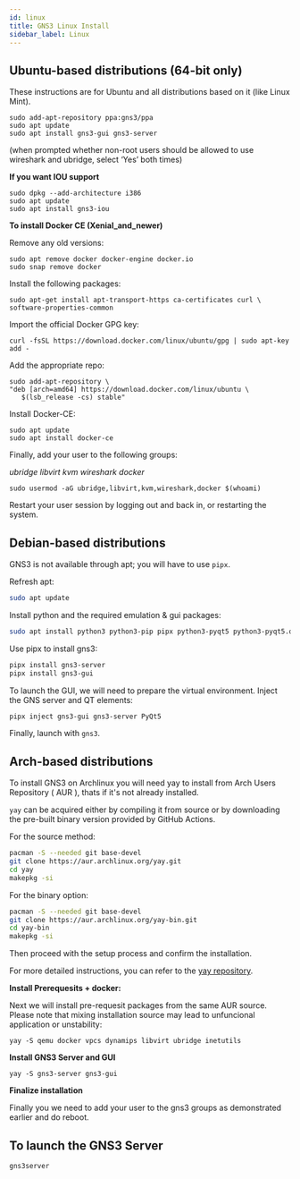 ```yaml
---
id: linux
title: GNS3 Linux Install
sidebar_label: Linux
---
```


## Ubuntu-based distributions (64-bit only)
These instructions are for Ubuntu and all distributions based on it (like Linux Mint).

```
sudo add-apt-repository ppa:gns3/ppa
sudo apt update                                
sudo apt install gns3-gui gns3-server
```

(when prompted whether non-root users should be allowed to use wireshark and ubridge, select ‘Yes’ both times)

**If you want IOU support**

```
sudo dpkg --add-architecture i386
sudo apt update
sudo apt install gns3-iou
```

**To install Docker CE (Xenial_and_newer)**

Remove any old versions:
```
sudo apt remove docker docker-engine docker.io
sudo snap remove docker
```

Install the following packages:
```
sudo apt-get install apt-transport-https ca-certificates curl \ software-properties-common
```

Import the official Docker GPG key:
```
curl -fsSL https://download.docker.com/linux/ubuntu/gpg | sudo apt-key add -
```

Add the appropriate repo:
```
sudo add-apt-repository \
"deb [arch=amd64] https://download.docker.com/linux/ubuntu \
   $(lsb_release -cs) stable"
```

Install Docker-CE:
```
sudo apt update
sudo apt install docker-ce
```

Finally, add your user to the following groups:

*ubridge libvirt kvm wireshark docker*

```
sudo usermod -aG ubridge,libvirt,kvm,wireshark,docker $(whoami)
```

Restart your user session by logging out and back in, or restarting the system.

## Debian-based distributions

GNS3 is not available through apt; you will have to use `pipx`.

Refresh apt:
```bash
sudo apt update
```

Install python and the required emulation & gui packages:
```bash
sudo apt install python3 python3-pip pipx python3-pyqt5 python3-pyqt5.qtwebsockets python3-pyqt5.qtsvg qemu-kvm qemu-utils libvirt-clients libvirt-daemon-system virtinst dynamips software-properties-common ca-certificates curl gnupg2 
```

Use pipx to install gns3:
```bash
pipx install gns3-server
pipx install gns3-gui
```

To launch the GUI, we will need to prepare the virtual environment. Inject the GNS server and QT elements:
```bash
pipx inject gns3-gui gns3-server PyQt5
```

Finally, launch with `gns3`.

## Arch-based distributions

To install GNS3 on Archlinux you will need yay to install from Arch Users Repository ( AUR ), thats if it's not already installed.

`yay` can be acquired either by compiling it from source or by downloading the pre-built binary version provided by GitHub Actions.

For the source method:

```bash
pacman -S --needed git base-devel
git clone https://aur.archlinux.org/yay.git
cd yay
makepkg -si
```

For the binary option:

```bash
pacman -S --needed git base-devel
git clone https://aur.archlinux.org/yay-bin.git
cd yay-bin
makepkg -si
```

Then proceed with the setup process and confirm the installation.

For more detailed instructions, you can refer to the [yay repository](https://github.com/Jguer/yay).

**Install Prerequesits + docker:**

Next we will install pre-requesit packages from the same AUR source. Please note that mixing installation source may lead to unfuncional application or unstability:

```
yay -S qemu docker vpcs dynamips libvirt ubridge inetutils
```

**Install GNS3 Server and GUI** 

```
yay -S gns3-server gns3-gui 
```
**Finalize installation**

Finally you we need to add your user to the gns3 groups as demonstrated earlier and do reboot. 

## To launch the GNS3 Server
```
gns3server
```

